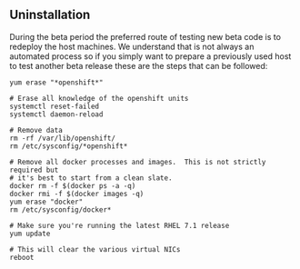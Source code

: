 ## Uninstallation

During the beta period the preferred route of testing new beta code is to
redeploy the host machines.  We understand that is not always an automated
process so if you simply want to prepare a previously used host to test another
beta release these are the steps that can be followed:

~~~
yum erase "*openshift*"

# Erase all knowledge of the openshift units
systemctl reset-failed
systemctl daemon-reload

# Remove data
rm -rf /var/lib/openshift/
rm /etc/sysconfig/*openshift*

# Remove all docker processes and images.  This is not strictly required but
# it's best to start from a clean slate.
docker rm -f $(docker ps -a -q)
docker rmi -f $(docker images -q)
yum erase "docker"
rm /etc/sysconfig/docker*

# Make sure you're running the latest RHEL 7.1 release
yum update

# This will clear the various virtual NICs
reboot
~~~
